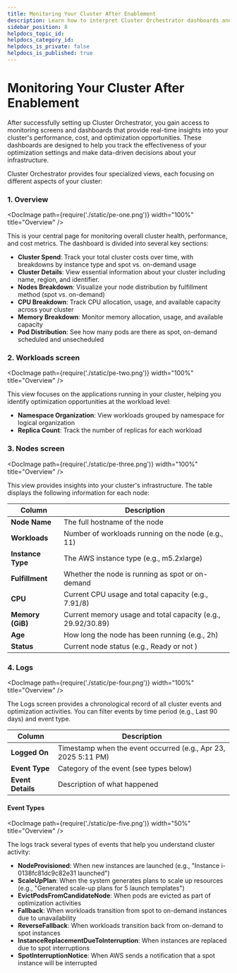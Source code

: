 ```yaml
---
title: Monitoring Your Cluster After Enablement
description: Learn how to interpret Cluster Orchestrator dashboards and metrics
sidebar_position: 8
helpdocs_topic_id: 
helpdocs_category_id: 
helpdocs_is_private: false
helpdocs_is_published: true
---
```


# Monitoring Your Cluster After Enablement

After successfully setting up Cluster Orchestrator, you gain access to monitoring screens and dashboards that provide real-time insights into your cluster's performance, cost, and optimization opportunities. These dashboards are designed to help you track the effectiveness of your optimization settings and make data-driven decisions about your infrastructure.


Cluster Orchestrator provides four specialized views, each focusing on different aspects of your cluster:

### 1. Overview

<DocImage path={require('./static/pe-one.png')} width="100%" title="Overview" />

This is your central page for monitoring overall cluster health, performance, and cost metrics. The dashboard is divided into several key sections:

- **Cluster Spend**: Track your total cluster costs over time, with breakdowns by instance type and spot vs. on-demand usage
- **Cluster Details**: View essential information about your cluster including name, region, and identifier.
- **Nodes Breakdown**: Visualize your node distribution by fulfillment method (spot vs. on-demand)
- **CPU Breakdown**: Track CPU allocation, usage, and available capacity across your cluster
- **Memory Breakdown**: Monitor memory allocation, usage, and available capacity
- **Pod Distribution**: See how many pods are there as spot, on-demand scheduled and unsecheduled 

### 2. Workloads screen

<DocImage path={require('./static/pe-two.png')} width="100%" title="Overview" />

This view focuses on the applications running in your cluster, helping you identify optimization opportunities at the workload level:

- **Namespace Organization**: View workloads grouped by namespace for logical organization
- **Replica Count**: Track the number of replicas for each workload

### 3. Nodes screen

<DocImage path={require('./static/pe-three.png')} width="100%" title="Overview" />

This view provides insights into your cluster's infrastructure. The table displays the following information for each node:

| Column | Description |
|--------|-------------|
| **Node Name** | The full hostname of the node |
| **Workloads** | Number of workloads running on the node (e.g., 11) |
| **Instance Type** | The AWS instance type (e.g., m5.2xlarge) |
| **Fulfillment** | Whether the node is running as spot or on-demand |
| **CPU** | Current CPU usage and total capacity (e.g., 7.91/8) |
| **Memory (GiB)** | Current memory usage and total capacity (e.g., 29.92/30.89) |
| **Age** | How long the node has been running (e.g., 2h) |
| **Status** | Current node status (e.g., Ready or not ) |

### 4. Logs

<DocImage path={require('./static/pe-four.png')} width="100%" title="Overview" />

The Logs screen provides a chronological record of all cluster events and optimization activities. You can filter events by time period (e.g., Last 90 days) and event type.

| Column | Description |
|--------|-------------|
| **Logged On** | Timestamp when the event occurred (e.g., Apr 23, 2025 5:11 PM) |
| **Event Type** | Category of the event (see types below) |
| **Event Details** | Description of what happened |

#### Event Types

<DocImage path={require('./static/pe-five.png')} width="50%" title="Overview" />

The logs track several types of events that help you understand cluster activity:

- **NodeProvisioned**: When new instances are launched (e.g., "Instance i-0138fc81dc9c82e31 launched")
- **ScaleUpPlan**: When the system generates plans to scale up resources (e.g., "Generated scale-up plans for 5 launch templates")
- **EvictPodsFromCandidateNode**: When pods are evicted as part of optimization activities
- **Fallback**: When workloads transition from spot to on-demand instances due to unavailability
- **ReverseFallback**: When workloads transition back from on-demand to spot instances
- **InstanceReplacementDueToInterruption**: When instances are replaced due to spot interruptions
- **SpotInterruptionNotice**: When AWS sends a notification that a spot instance will be interrupted

